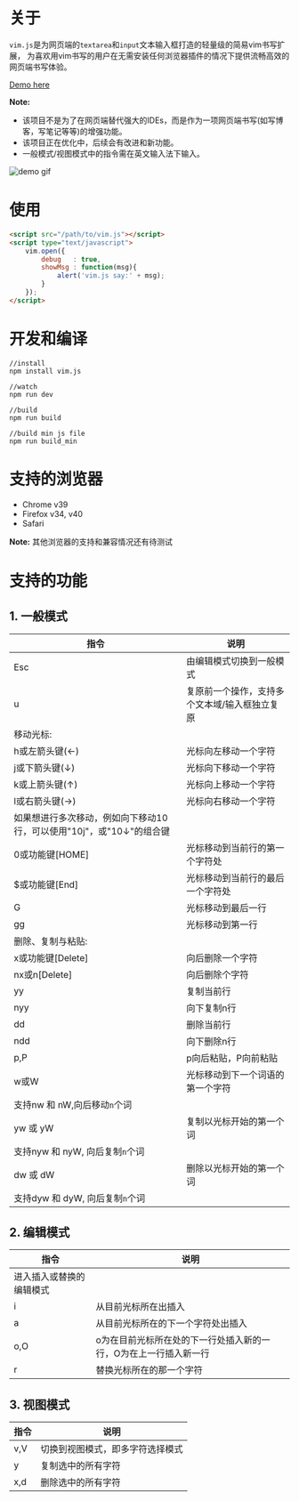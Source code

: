 # 关于

`vim.js`是为网页端的`textarea`和`input`文本输入框打造的轻量级的简易vim书写扩展，
为喜欢用vim书写的用户在无需安装任何浏览器插件的情况下提供流畅高效的网页端书写体验。

[Demo here](http://toplan.github.io/vimjs/index.html)

**Note:**

* 该项目不是为了在网页端替代强大的IDEs，而是作为一项网页端书写(如写博客，写笔记等等)的增强功能。
* 该项目正在优化中，后续会有改进和新功能。
* 一般模式/视图模式中的指令需在英文输入法下输入。

![demo gif](http://7o503b.com1.z0.glb.clouddn.com/demo.gif)

# 使用

```html
<script src="/path/to/vim.js"></script>
<script type="text/javascript">
    vim.open({
        debug   : true,
        showMsg : function(msg){
            alert('vim.js say:' + msg);
        }
    });
</script>
```

# 开发和编译
```
//install
npm install vim.js

//watch
npm run dev

//build
npm run build

//build min js file
npm run build_min
```

# 支持的浏览器

* Chrome  v39
* Firefox  v34, v40
* Safari

**Note:**
其他浏览器的支持和兼容情况还有待测试

# 支持的功能

## 1. 一般模式
|  指令  |        说明             |
| ----- | ----------------------- |
| Esc   | 由编辑模式切换到一般模式    |
| u     | 复原前一个操作，支持多个文本域/输入框独立复原|
|          移动光标:               |
| h或左箭头键(←) | 光标向左移动一个字符   |
| j或下箭头键(↓) | 光标向下移动一个字符   |
| k或上箭头键(↑) | 光标向上移动一个字符   |
| l或右箭头键(→) | 光标向右移动一个字符   |
| 如果想进行多次移动，例如向下移动10行，可以使用"10j"，或"10↓"的组合键|
| 0或功能键[HOME]| 光标移动到当前行的第一个字符处 |
| $或功能键[End] | 光标移动到当前行的最后一个字符处 |
| G             | 光标移动到最后一行    |
| gg            | 光标移动到第一行      |
|          删除、复制与粘贴:        |
| x或功能键[Delete] | 向后删除一个字符 |
| nx或n[Delete] | 向后删除个字符 |
| yy           | 复制当前行      |
| nyy          | 向下复制n行     |
| dd           | 删除当前行      |
| ndd          | 向下删除n行      |
| p,P          | p向后粘贴，P向前粘贴|
| w或W         | 光标移动到下一个词语的第一个字符 |
| 支持nw 和 nW,向后移动`n`个词   |
| yw 或 yW     | 复制以光标开始的第一个词 |
| 支持nyw 和 nyW, 向后复制`n`个词       |
| dw 或 dW     | 删除以光标开始的第一个词 |
| 支持dyw 和 dyW, 向后复制`n`个词       |

## 2. 编辑模式
|  指令  |        说明             |
| ----- | ----------------------- |
| 进入插入或替换的编辑模式            |
| i     | 从目前光标所在出插入       |
| a     | 从目前光标所在的下一个字符处出插入|
| o,O   | o为在目前光标所在处的下一行处插入新的一行，O为在上一行插入新一行|
| r     | 替换光标所在的那一个字符    |

## 3. 视图模式
|  指令  |        说明             |
| ----- | ----------------------- |
| v,V   | 切换到视图模式，即多字符选择模式|
| y     | 复制选中的所有字符         |
| x,d   | 删除选中的所有字符         |